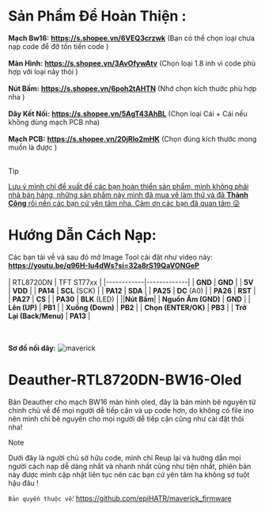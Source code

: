 # Sản Phẩm Để Hoàn Thiện :
**Mạch Bw16:** **https://s.shopee.vn/6VEQ3crzwk** (Bạn có thể chọn loại chưa nạp code để đỡ tốn tiền code )<br/> <br/>
**Màn Hình:** **https://s.shopee.vn/3AvOfywAtv** (Chọn loại 1.8 inh vì code phù hợp với loại này thôi )<br/>  <br/>
**Nút Bấm:** **https://s.shopee.vn/6poh2tAHTN** (Nhớ chọn kích thước phù hợp nha )<br/>  <br/>
**Dây Kết Nối:** **https://s.shopee.vn/5AgT43AhBL** (Chọn loại Cái + Cái nếu không dùng mạch PCB nha)   <br/>  <br/>
**Mạch PCB:** **https://s.shopee.vn/20jRIo2mHK** (Chọn đúng kích thước mong muốn là được )<br/>  <br/>
> [!TIP]
<ins> Lưu ý mình chỉ để xuất để các bạn hoàn thiển sản phẩm, mình không phải nhà bán hàng, những sản phẩm này mình đã mua về làm thử và đã **Thành Công** rồi nền các bạn cứ yên tâm nha. Cảm ơn các bạn đã quan tâm 😜 
# Hướng Dẫn Cách Nạp:
Các bạn tải về và sau đó mở Image Tool cài đặt như video này:<br/>
 **https://youtu.be/q96H-Iu4dWs?si=32a8rS19QaVONGeP** <br/> <br/>
| RTL8720DN  | TFT ST77xx  |
|------------|-------------|
| **GND** | **GND** |
| **5V** | **VDD** |
| **PA14** | **SCL** (SCK) |
| **PA12** | **SDA** |
| **PA25** | **DC** (A0) |
| **PA26** | **RST** |
| **PA27** | **CS** |
| **PA30** | **BLK** (LED) |
||**Nút Bấm**|
| **Nguồn Âm (GND)** | **GND** |
| **Lên (UP)** | **PB1** |
| **Xuống (Down)** | **PB2** |
| **Chọn (ENTER/OK)** | **PB3** |
| **Trở Lại (Back/Menu)** | **PA13** |



<br/><br/>
**Sơ đồ nối dây:**
![maverick](https://github.com/user-attachments/assets/4b7dc109-4899-4713-8037-f9377aa12f2b)




# Deauther-RTL8720DN-BW16-Oled
Bản Deauther cho mạch BW16 màn hình oled, đây là bản mình bê nguyên từ chính chủ về để mọi người dễ tiếp cận và up code hơn, do không có file ino nên mình chỉ bê nguyên cho mọi người dễ tiếp cận cũng như cài đặt thôi nha!<br/>

> [!NOTE]
> Dưới đây là người chủ sở hữu code, mình chỉ Reup lại và hướng dẫn mọi người cách nạp dễ dàng nhất và nhanh nhất cũng như tiện nhất, phiên bản này được mình cập nhật liên tục nên các bạn cứ yên tâm ha không sợ tuột hậu đâu !

``Bản quyền thuộc về``: https://github.com/epiHATR/maverick_firmware
